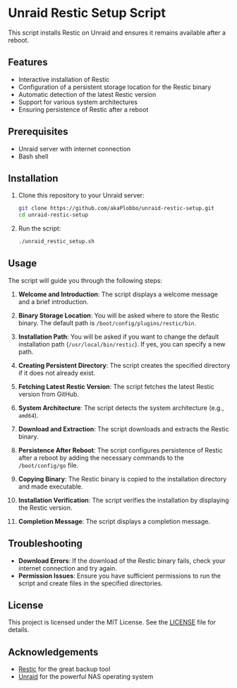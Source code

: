# Unraid Restic Setup Script

This script installs Restic on Unraid and ensures it remains available after a reboot.

## Features

- Interactive installation of Restic
- Configuration of a persistent storage location for the Restic binary
- Automatic detection of the latest Restic version
- Support for various system architectures
- Ensuring persistence of Restic after a reboot

## Prerequisites

- Unraid server with internet connection
- Bash shell

## Installation

1. Clone this repository to your Unraid server:
    ```bash
    git clone https://github.com/akaPlobbo/unraid-restic-setup.git
    cd unraid-restic-setup
    ```

2. Run the script:
    ```bash
    ./unraid_restic_setup.sh
    ```

## Usage

The script will guide you through the following steps:

1. **Welcome and Introduction**: The script displays a welcome message and a brief introduction.

2. **Binary Storage Location**: You will be asked where to store the Restic binary. The default path is `/boot/config/plugins/restic/bin`.

3. **Installation Path**: You will be asked if you want to change the default installation path (`/usr/local/bin/restic`). If yes, you can specify a new path.

4. **Creating Persistent Directory**: The script creates the specified directory if it does not already exist.

5. **Fetching Latest Restic Version**: The script fetches the latest Restic version from GitHub.

6. **System Architecture**: The script detects the system architecture (e.g., `amd64`).

7. **Download and Extraction**: The script downloads and extracts the Restic binary.

8. **Persistence After Reboot**: The script configures persistence of Restic after a reboot by adding the necessary commands to the `/boot/config/go` file.

9. **Copying Binary**: The Restic binary is copied to the installation directory and made executable.

10. **Installation Verification**: The script verifies the installation by displaying the Restic version.

11. **Completion Message**: The script displays a completion message.

## Troubleshooting

- **Download Errors**: If the download of the Restic binary fails, check your internet connection and try again.
- **Permission Issues**: Ensure you have sufficient permissions to run the script and create files in the specified directories.

## License

This project is licensed under the MIT License. See the [LICENSE](LICENSE) file for details.

## Acknowledgements

- [Restic](https://github.com/restic/restic) for the great backup tool
- [Unraid](https://unraid.net/) for the powerful NAS operating system
